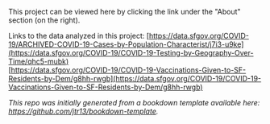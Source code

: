 This project can be viewed here by clicking the link under the "About" section (on the right). 

Links to the data analyzed in this project:
[https://data.sfgov.org/COVID-19/ARCHIVED-COVID-19-Cases-by-Population-Characterist/j7i3-u9ke](https://data.sfgov.org/COVID-19/COVID-19-Testing-by-Geography-Over-Time/qhc5-mubk) \
[https://data.sfgov.org/COVID-19/COVID-19-Vaccinations-Given-to-SF-Residents-by-Dem/g8hh-rwgb](https://data.sfgov.org/COVID-19/COVID-19-Vaccinations-Given-to-SF-Residents-by-Dem/g8hh-rwgb)







*This repo was initially generated from a bookdown template available here: https://github.com/jtr13/bookdown-template.*


